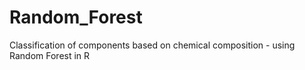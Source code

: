 # Random_Forest
Classification of components based on chemical composition - using Random Forest in R
